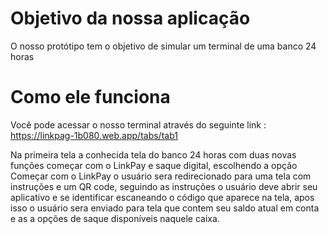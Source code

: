 # Objetivo da nossa aplicação
O nosso protótipo tem o objetivo de simular um terminal de uma banco 24 horas  
# Como ele funciona
Você pode acessar o nosso terminal através do seguinte link : https://linkpag-1b080.web.app/tabs/tab1

Na primeira tela a conhecida tela do banco 24 horas com duas novas funções começar com o LinkPay e saque digital, escolhendo a opção Começar com o LinkPay o usuário sera redirecionado para uma tela com instruções e um QR code, seguindo as instruções o usuário deve abrir seu aplicativo e se identificar escaneando o código que aparece na tela, apos isso o usuário sera enviado para tela que contem seu saldo atual em conta e as a opções de saque disponíveis naquele caixa.
